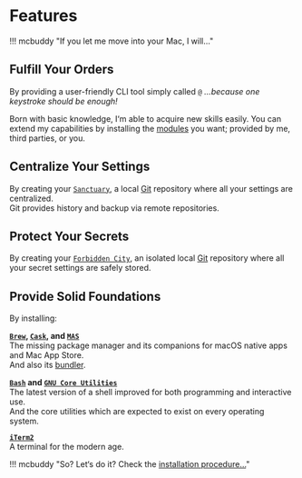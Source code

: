 # Features

!!! mcbuddy "If you let me move into your Mac, I will…"


## Fulfill Your Orders

By providing a user-friendly CLI tool simply called [`@`](terminology/#_1) _…because one keystroke should be enough!_

Born with basic knowledge, I‘m able to acquire new skills easily. You can extend my capabilities by installing the [modules](modules.md) you want; provided by me, third parties, or you.


## Centralize Your Settings

By creating your [`Sanctuary`](terminology/#the-sanctuary), a local [Git](https://git-scm.com/) repository where all your settings are centralized.  
Git provides history and backup via remote repositories.


## Protect Your Secrets

By creating your [`Forbidden City`](terminology/#the-forbidden-city), an isolated local [Git](https://git-scm.com/) repository where all your secret settings are safely stored.


## Provide Solid Foundations

By installing:

**[`Brew`](https://brew.sh/), [`Cask`](https://github.com/Homebrew/homebrew-cask), and [`MAS`](https://github.com/mas-cli/mas)**  
The missing package manager and its companions for macOS native apps and Mac App Store.  
And also its [bundler](https://github.com/Homebrew/homebrew-bundle).

**[`Bash`](https://www.gnu.org/software/bash/) and 
[`GNU Core Utilities`](https://www.gnu.org/software/coreutils/)**  
The latest version of a shell improved for both programming and interactive use.  
And the core utilities which are expected to exist on every operating system.

**[`iTerm2`](https://iterm2.com/)**  
A terminal for the modern age.


!!! mcbuddy "So? Let‘s do it? Check the [installation procedure…](installation.md)"
